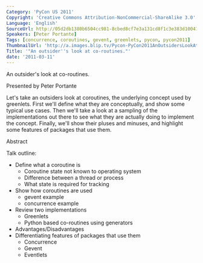```yaml
---
Category: 'PyCon US 2011'
Copyright: 'Creative Commons Attribution-NonCommercial-ShareAlike 3.0'
Language: 'English'
SourceUrl: http://05d2db1380b6504cc981-8cbed8cf7e3a131cd8f1c3e383d10041.r93.cf2.rackcdn.com/pycon-us-2011/396_an-outsider-s-look-at-co-routines.mp4
Speakers: [Peter Portante]
Tags: [concurrence, coroutines, gevent, greenlets, pycon, pycon2011]
ThumbnailUrl: 'http://a.images.blip.tv/Pycon-PyCon2011AnOutsidersLookAtCoroutines790-929.jpg'
Title: '"An outsider''s look at co-routines."'
date: '2011-03-11'
---
```

An outsider's look at co-routines.

Presented by Peter Portante

Let's take an outsiders look at coroutines, the underlying concept used by
greenlets. First we'll define what they are conceptually, and show some
typical use cases. Then we'll take a look at a sampling of the implementations
out there to see what they are actually doing to implement the concept.
Finally, we'll show their pluses and minuses, and highlight some features of
packages that use them.

Abstract

Talk outline:

  * Define what a coroutine is 
    * Coroutine state not known to operating system 
    * Difference between a thread or process 
    * What state is required for tracking 
  * Show how coroutines are used 
    * gevent example 
    * concurrence example 
  * Review two implementations 
    * Greenlets 
    * Python based co-routines using generators 
  * Advantages/Disadvantages 
  * Differentiating features of packages that use them 
    * Concurrence 
    * Gevent 
    * Eventlets 

